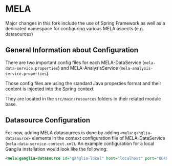 MELA
====
Major changes in this fork include the use of Spring Framework as well as a dedicated namespace for configuring 
various MELA aspects (e.g. datasources)

General Information about Configuration
----------------------------------------
There are two important config files for each MELA-DataService (`mela-data-service.properties`) and 
MELA-AnalysisService (`mela-analysis-service.properties`).

Those config files are using the standard Java properties format and their content is injected into the Spring context. 

They are located in the `src/main/resources` folders in their related module base.

Datasource Configuration
-----------------------------------------
For now, adding MELA datasources is done by adding `<mela:ganglia-datasource>` elements in the context configuration file
of MELA-DataService (`mela-data-service-context.xml`). An example configuration for a local Ganglia installation would look
like the following:

```xml
<mela:ganglia-datasource id="ganglia-local" host="localhost" port="8649" polling-interval-ms="5000"/>
```
